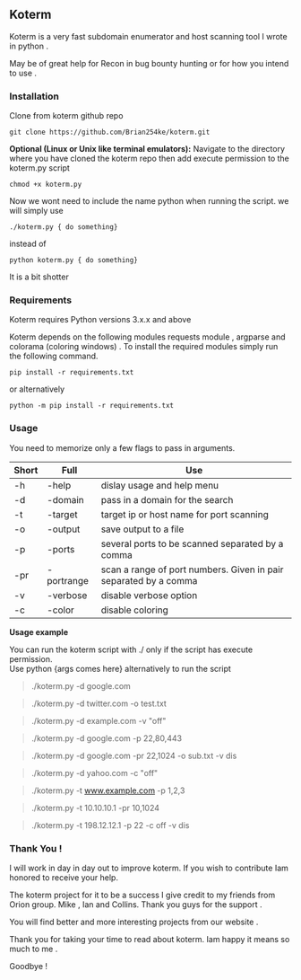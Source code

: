 <h2>Koterm</h2>
Koterm is a very fast subdomain enumerator and host scanning tool I wrote in python .

May be of great help for Recon in  bug bounty hunting or for how you intend to use .

<h3>Installation</h3>
Clone from koterm github repo

```
git clone https://github.com/Brian254ke/koterm.git
```

<b>Optional (Linux or Unix like terminal emulators):</b> Navigate to the directory where you have cloned the koterm repo then add execute permission to the koterm.py script

```
chmod +x koterm.py
```

Now we wont need to include the name python when running the script.
we will simply use <br>

```
./koterm.py { do something}
```

 instead of

```
python koterm.py { do something}
```


It is a bit shotter

<h3>Requirements</h3>
Koterm requires Python versions  3.x.x and above

Koterm depends on the following modules  requests module , argparse and colorama (coloring windows) .
To install the required modules simply run the following command.

```
pip install -r requirements.txt
```

or alternatively

```
python -m pip install -r requirements.txt
```

<h3>Usage</h3>
You need to memorize only a few flags to pass in arguments.

| Short | Full       | Use                                                              |
| ----- | ---------- | ---------------------------------------------------------------- |
| -h    | -help      | dislay usage and help menu                                       |
| -d    | -domain    | pass in a domain for the search                                  |
| -t    | -target    | target ip or host name for port scanning                         |
| -o    | -output    | save output to a file                                            |
| -p    | -ports     | several ports to be scanned separated by a comma                 |
| -pr   | -portrange | scan a range of port numbers. Given in pair separated by a comma |
| -v    | -verbose   | disable verbose option                                           |
| -c    | -color     | disable coloring                                                 |

<b>Usage example</b>

You can run the koterm script with ./ only if the script has execute permission.<br>Use python {args comes here} alternatively to run the script

> ./koterm.py -d google.com

> ./koterm.py -d twitter.com -o test.txt

> ./koterm.py -d example.com -v "off"

> ./koterm.py -d google.com -p 22,80,443

> ./koterm.py -d google.com -pr 22,1024 -o sub.txt -v dis

> ./koterm.py -d yahoo.com -c "off"

> ./koterm.py -t www.example.com -p 1,2,3

> ./koterm.py -t 10.10.10.1 -pr 10,1024

> ./koterm.py -t 198.12.12.1 -p 22 -c off -v dis

<h3>Thank You !</h3>
I will work in day in day out to improve  koterm. If you wish to contribute Iam honored to receive your help.

The koterm project for it to be a success I give credit to my friends from Orion group. Mike , Ian and Collins.  Thank you guys for the support .

You will find better and  more interesting projects from our website . 

Thank you for taking your time to read about koterm. Iam happy it means so much to me .

Goodbye !
